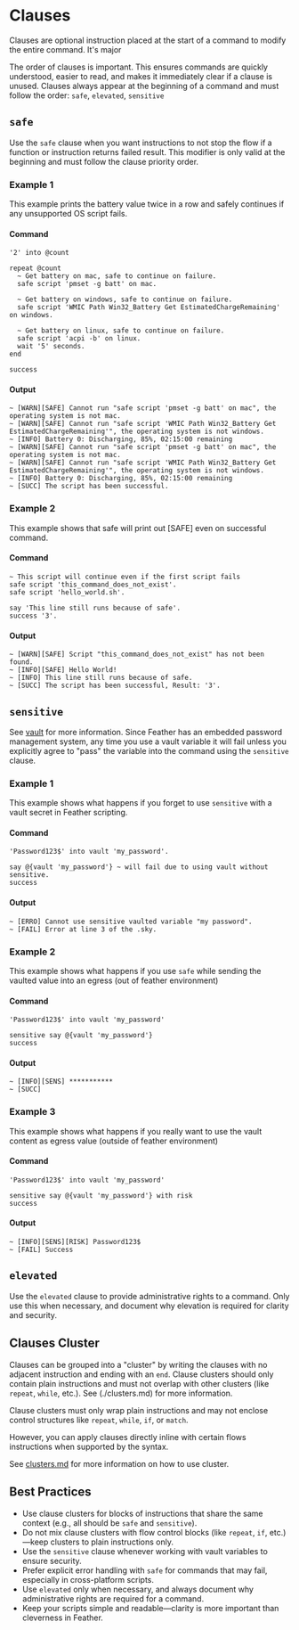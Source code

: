 # Clauses

Clauses are optional instruction placed at the start of a command to modify the entire command. It's major

The order of clauses is important. This ensures commands are quickly understood, easier to read, and makes it immediately clear if a clause is unused. Clauses always appear at the beginning of a command and must follow the order: `safe`, `elevated`, `sensitive`

## `safe`

Use the `safe` clause when you want instructions to not stop the flow if a function or instruction returns failed result. This modifier is only valid at the beginning and must follow the clause priority order.

### Example 1

This example prints the battery value twice in a row and safely continues if any unsupported OS script fails.

#### Command

```sky
'2' into @count

repeat @count
  ~ Get battery on mac, safe to continue on failure.
  safe script 'pmset -g batt' on mac.

  ~ Get battery on windows, safe to continue on failure.
  safe script 'WMIC Path Win32_Battery Get EstimatedChargeRemaining' on windows.

  ~ Get battery on linux, safe to continue on failure.
  safe script 'acpi -b' on linux.
  wait '5' seconds.
end

success
```

#### Output

```
~ [WARN][SAFE] Cannot run "safe script 'pmset -g batt' on mac", the operating system is not mac.
~ [WARN][SAFE] Cannot run "safe script 'WMIC Path Win32_Battery Get EstimatedChargeRemaining'", the operating system is not windows.
~ [INFO] Battery 0: Discharging, 85%, 02:15:00 remaining
~ [WARN][SAFE] Cannot run "safe script 'pmset -g batt' on mac", the operating system is not mac.
~ [WARN][SAFE] Cannot run "safe script 'WMIC Path Win32_Battery Get EstimatedChargeRemaining'", the operating system is not windows.
~ [INFO] Battery 0: Discharging, 85%, 02:15:00 remaining
~ [SUCC] The script has been successful.
```

### Example 2

This example shows that safe will print out [SAFE] even on successful command.

#### Command

```sky
~ This script will continue even if the first script fails
safe script 'this_command_does_not_exist'.
safe script 'hello_world.sh'.

say 'This line still runs because of safe'.
success '3'.
```

#### Output

```
~ [WARN][SAFE] Script "this_command_does_not_exist" has not been found.
~ [INFO][SAFE] Hello World!
~ [INFO] This line still runs because of safe.
~ [SUCC] The script has been successful, Result: '3'.
```

## `sensitive`

See [vault](../vault.md) for more information. Since Feather has an embedded password management system, any time you use a vault variable it will fail unless you explicitly agree to "pass" the variable into the command using the `sensitive` clause.

### Example 1

This example shows what happens if you forget to use `sensitive` with a vault secret in Feather scripting.

#### Command

```sky
'Password123$' into vault 'my_password'.

say @{vault 'my_password'} ~ will fail due to using vault without sensitive.
success
```

#### Output

```
~ [ERRO] Cannot use sensitive vaulted variable "my password".
~ [FAIL] Error at line 3 of the .sky.
```

### Example 2

This example shows what happens if you use `safe` while sending the vaulted value into an egress (out of feather environment)

#### Command

```sky
'Password123$' into vault 'my_password'

sensitive say @{vault 'my_password'}
success
```

#### Output

```
~ [INFO][SENS] ***********
~ [SUCC]
```

### Example 3

This example shows what happens if you really want to use the vault content as egress value (outside of feather environment)

#### Command

```sky
'Password123$' into vault 'my_password'

sensitive say @{vault 'my_password'} with risk
success
```

#### Output

```
~ [INFO][SENS][RISK] Password123$
~ [FAIL] Success
```

## `elevated`

Use the `elevated` clause to provide administrative rights to a command. Only use this when necessary, and document why elevation is required for clarity and security.

## Clauses Cluster

Clauses can be grouped into a "cluster" by writing the clauses with no adjacent instruction and ending with an `end`. Clause clusters should only contain plain instructions and must not overlap with other clusters (like `repeat`, `while`, etc.). See (./clusters.md) for more information.

Clause clusters must only wrap plain instructions and may not enclose control structures like `repeat`, `while`, `if`, or `match`.

However, you can apply clauses directly inline with certain flows instructions when supported by the syntax.

See [clusters.md](clusters.md) for more information on how to use cluster.

## Best Practices

- Use clause clusters for blocks of instructions that share the same context (e.g., all should be `safe` and `sensitive`).
- Do not mix clause clusters with flow control blocks (like `repeat`, `if`, etc.)—keep clusters to plain instructions only.
- Use the `sensitive` clause whenever working with vault variables to ensure security.
- Prefer explicit error handling with `safe` for commands that may fail, especially in cross-platform scripts.
- Use `elevated` only when necessary, and always document why administrative rights are required for a command.
- Keep your scripts simple and readable—clarity is more important than cleverness in Feather.
